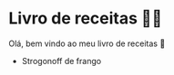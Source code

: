 # Livro de receitas :man_cook:

Olá, bem vindo ao meu livro de receitas :wave:

- Strogonoff de frango

  
